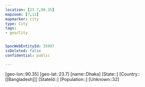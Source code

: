 ```yaml
---
location: [23.7,90.35]
mapzoom: [7,12] 
mapmarker: city 
type: City
tags:
- geo/City


SpocWebEntityId: 35907
isDeleted: false
confidential: public

---
```

[geo-lon::90.35]
[geo-lat::23.7]
[name::Dhaka]
[State::]
[Country::[[Bangladesh]]]
[StateId::]
[Population::]
[Unknown::32]

